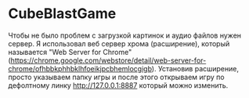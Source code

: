 # CubeBlastGame
Чтобы не было проблем с загрузкой картинок и аудио файлов нужен сервер.
Я использовал веб сервер хрома (расширение), который называется "Web Server for Chrome" (https://chrome.google.com/webstore/detail/web-server-for-chrome/ofhbbkphhbklhfoeikjpcbhemlocgigb).
Установив расширение, просто указываем папку игры и после этого открываем игру по дефолтному линку http://127.0.0.1:8887 который можно изменить.
